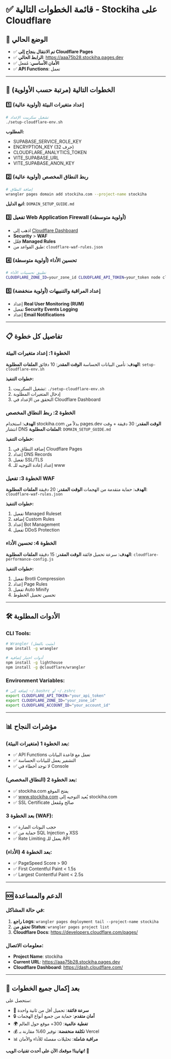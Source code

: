 # ✅ قائمة الخطوات التالية - Stockiha على Cloudflare

## 🎯 الوضع الحالي
- ✅ **تم الانتقال بنجاح إلى Cloudflare Pages**
- ✅ **الرابط الحالي**: https://aaa75b28.stockiha.pages.dev
- ✅ **الأمان الأساسي**: مُفعل
- ✅ **API Functions**: تعمل

---

## 🚀 الخطوات التالية (مرتبة حسب الأولوية)

### 1️⃣ **إعداد متغيرات البيئة** (أولوية عالية)
```bash
# تشغيل سكريبت الإعداد
./setup-cloudflare-env.sh
```
**المطلوب:**
- SUPABASE_SERVICE_ROLE_KEY
- ENCRYPTION_KEY (32 حرف)
- CLOUDFLARE_ANALYTICS_TOKEN
- VITE_SUPABASE_URL
- VITE_SUPABASE_ANON_KEY

### 2️⃣ **ربط النطاق المخصص** (أولوية عالية)
```bash
# إضافة النطاق
wrangler pages domain add stockiha.com --project-name stockiha
```
**اتبع الدليل**: `DOMAIN_SETUP_GUIDE.md`

### 3️⃣ **تفعيل Web Application Firewall** (أولوية متوسطة)
- اذهب إلى [Cloudflare Dashboard](https://dash.cloudflare.com/)
- **Security** > **WAF**
- فعّل **Managed Rules**
- طبق القواعد من: `cloudflare-waf-rules.json`

### 4️⃣ **تحسين الأداء** (أولوية متوسطة)
```bash
# تطبيق تحسينات الأداء
CLOUDFLARE_ZONE_ID=your_zone_id CLOUDFLARE_API_TOKEN=your_token node cloudflare-performance-config.js
```

### 5️⃣ **إعداد المراقبة والتنبيهات** (أولوية منخفضة)
- إعداد **Real User Monitoring (RUM)**
- تفعيل **Security Events Logging**
- إعداد **Email Notifications**

---

## 📋 تفاصيل كل خطوة

### الخطوة 1: إعداد متغيرات البيئة
**الهدف**: تأمين البيانات الحساسة
**الوقت المقدر**: 10 دقائق
**الملفات المطلوبة**: `setup-cloudflare-env.sh`

**خطوات التنفيذ:**
1. تشغيل السكريبت: `./setup-cloudflare-env.sh`
2. إدخال المتغيرات المطلوبة
3. التحقق من الإعداد في Cloudflare Dashboard

### الخطوة 2: ربط النطاق المخصص
**الهدف**: استخدام stockiha.com بدلاً من pages.dev
**الوقت المقدر**: 30 دقيقة + وقت انتشار DNS
**الملفات المطلوبة**: `DOMAIN_SETUP_GUIDE.md`

**خطوات التنفيذ:**
1. إضافة النطاق في Cloudflare Pages
2. إعداد DNS Records
3. تفعيل SSL/TLS
4. إعداد إعادة التوجيه للـ www

### الخطوة 3: تفعيل WAF
**الهدف**: حماية متقدمة من الهجمات
**الوقت المقدر**: 20 دقيقة
**الملفات المطلوبة**: `cloudflare-waf-rules.json`

**خطوات التنفيذ:**
1. تفعيل Managed Ruleset
2. إضافة Custom Rules
3. إعداد Bot Management
4. تفعيل DDoS Protection

### الخطوة 4: تحسين الأداء
**الهدف**: سرعة تحميل فائقة
**الوقت المقدر**: 15 دقيقة
**الملفات المطلوبة**: `cloudflare-performance-config.js`

**خطوات التنفيذ:**
1. تفعيل Brotli Compression
2. إعداد Page Rules
3. تفعيل Auto Minify
4. تحسين تحميل الخطوط

---

## 🛠️ الأدوات المطلوبة

### CLI Tools:
```bash
# Wrangler (مثبت بالفعل)
npm install -g wrangler

# أدوات اختبار إضافية
npm install -g lighthouse
npm install -g @cloudflare/wrangler
```

### Environment Variables:
```bash
# إضافة إلى ~/.bashrc أو ~/.zshrc
export CLOUDFLARE_API_TOKEN="your_api_token"
export CLOUDFLARE_ZONE_ID="your_zone_id"
export CLOUDFLARE_ACCOUNT_ID="your_account_id"
```

---

## 📊 مؤشرات النجاح

### بعد الخطوة 1 (متغيرات البيئة):
- ✅ API Functions تعمل مع قاعدة البيانات
- ✅ التشفير يعمل للبيانات الحساسة
- ✅ لا توجد أخطاء في Console

### بعد الخطوة 2 (النطاق المخصص):
- ✅ stockiha.com يفتح الموقع
- ✅ www.stockiha.com يُعيد التوجيه إلى stockiha.com
- ✅ SSL Certificate صالح ومُفعل

### بعد الخطوة 3 (WAF):
- ✅ حجب البوتات الضارة
- ✅ حماية من SQL Injection و XSS
- ✅ Rate Limiting يعمل للـ API

### بعد الخطوة 4 (الأداء):
- ✅ PageSpeed Score > 90
- ✅ First Contentful Paint < 1.5s
- ✅ Largest Contentful Paint < 2.5s

---

## 🆘 الدعم والمساعدة

### في حالة المشاكل:
1. **راجع Logs**: `wrangler pages deployment tail --project-name stockiha`
2. **تحقق من Status**: `wrangler pages project list`
3. **Cloudflare Docs**: https://developers.cloudflare.com/pages/

### معلومات الاتصال:
- **Project Name**: stockiha
- **Current URL**: https://aaa75b28.stockiha.pages.dev
- **Cloudflare Dashboard**: https://dash.cloudflare.com/

---

## 🎉 بعد إكمال جميع الخطوات

ستحصل على:
- 🚀 **سرعة فائقة**: تحميل أقل من ثانية واحدة
- 🔒 **أمان متقدم**: حماية من جميع أنواع الهجمات
- 🌍 **تغطية عالمية**: 300+ موقع حول العالم
- 💰 **تكلفة منخفضة**: توفير 60% مقارنة بـ Vercel
- 📊 **مراقبة شاملة**: تحليلات مفصلة للأداء والأمان

**تهانينا! موقعك الآن على أحدث تقنيات الويب! 🎊**
